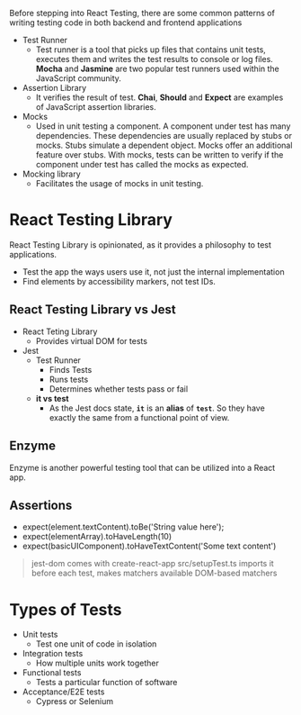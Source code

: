 Before stepping into React Testing, there are some common patterns of writing testing code in both backend and frontend applications
* Test Runner
  * Test runner is a tool that picks up files that contains unit tests, executes them and writes the test results to console or log files. **Mocha** and **Jasmine** are two popular test runners used within the JavaScript community.
* Assertion Library
  * It verifies the result of test. **Chai**, **Should** and **Expect** are examples of JavaScript assertion libraries.
* Mocks
  * Used in unit testing a component. A component under test has many dependencies. These dependencies are usually replaced by stubs or mocks. Stubs simulate a dependent object. Mocks offer an additional feature over stubs. With mocks, tests can be written to verify if the component under test has called the mocks as expected.
* Mocking library
  * Facilitates the usage of mocks in unit testing.

# React Testing Library
React Testing Library is opinionated, as it provides a philosophy to test applications.
* Test the app the ways users use it, not just the internal implementation
* Find elements by accessibility markers, not test IDs.

## React Testing Library vs Jest
* React Teting Library
  * Provides virtual DOM for tests
* Jest
  * Test Runner
    * Finds Tests
    * Runs tests
    * Determines whether tests pass or fail
  * **it vs test**
    * As the Jest docs state, **`it`** is an **alias** of **`test`**. So they have exactly the same from a functional point of view.

## Enzyme
Enzyme is another powerful testing tool that can be utilized into a React app.


## Assertions
* expect(element.textContent).toBe('String value here');
* expect(elementArray).toHaveLength(10)
* expect(basicUIComponent).toHaveTextContent('Some text content')

> jest-dom comes with create-react-app
> src/setupTest.ts imports it before each test, makes matchers available
> DOM-based matchers


# Types of Tests
* Unit tests
  * Test one unit of code in isolation
* Integration tests
  * How multiple units work together
* Functional tests
  * Tests a particular function of software
* Acceptance/E2E tests
  * Cypress or Selenium

